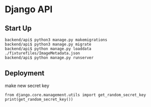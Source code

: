 # Django API 


## Start Up

    backend/api$ python3 manage.py makemigrations
    backend/api$ python3 manage.py migrate
    backend/api$ python manage.py loaddata ./fixturefiles/ImageMetadata.json
    backend/api$ python manage.py runserver

## Deployment

make new secret key

    from django.core.management.utils import get_random_secret_key
    print(get_random_secret_key())
